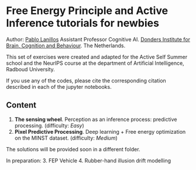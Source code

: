 # Free Energy Principle and Active Inference tutorials for newbies

Author: [Pablo Lanillos](https://www.ru.nl/english/people/lanillos-p/) Assistant Professor Cognitive AI. [Donders Institute for Brain, Cognition and Behaviour](https://www.ru.nl/donders/). The Netherlands.

This set of exercises were created and adapted for the Active Self Summer school and the NeurIPS course at the department of Artificial Intelligence, Radboud University.

If you use any of the codes, please cite the corresponding citation described in each of the jupyter notebooks.

## Content
1. **The sensing wheel**. Perception as an inference process: predictive processing. (difficulty: *Easy*)
2. **Pixel Predictive Processing**. Deep learning + Free energy optimization on the MINST dataset. (difficulty: *Medium*) 


The solutions will be provided soon in a different folder.

In preparation:
3. FEP Vehicle
4. Rubber-hand illusion drift modelling
